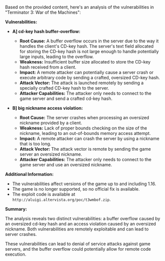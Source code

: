 Based on the provided content, here's an analysis of the vulnerabilities in "Terminator 3: War of the Machines":

**Vulnerabilities:**

*   **A] cd-key hash buffer-overflow:**
    *   **Root Cause:** A buffer overflow occurs in the server due to the way it handles the client's CD-key hash. The server's text field allocated for storing the CD-key hash is not large enough to handle potentially large inputs, leading to the overflow.
    *   **Weakness:**  Insufficient buffer size allocated to store the CD-key hash received from a client.
    *   **Impact:** A remote attacker can potentially cause a server crash or execute arbitrary code by sending a crafted, oversized CD-key hash.
    *  **Attack Vector:**  The attack is launched remotely by sending a specially crafted CD-key hash to the server.
    *  **Attacker Capabilities:** The attacker only needs to connect to the game server and send a crafted cd-key hash.

*   **B] big nickname access violation:**
    *   **Root Cause:** The server crashes when processing an oversized nickname provided by a client.
    *   **Weakness:** Lack of proper bounds checking on the size of the nickname, leading to an out-of-bounds memory access attempt.
    *   **Impact:**  A remote attacker can crash the server by using a nickname that is too long.
    *   **Attack Vector:** The attack vector is remote by sending the game server an oversized nickname.
    *   **Attacker Capabilities:** The attacker only needs to connect to the game server and use an oversized nickname.

**Additional Information:**

*   The vulnerabilities affect versions of the game up to and including 1.16.
*   The game is no longer supported, so no official fix is available.
*   The exploit code is available at `http://aluigi.altervista.org/poc/t3wmbof.zip`.

**Summary:**

The analysis reveals two distinct vulnerabilities: a buffer overflow caused by an oversized cd-key hash and an access violation caused by an oversized nickname. Both vulnerabilities are remotely exploitable and can lead to server crashes.

These vulnerabilities can lead to denial of service attacks against game servers, and the buffer overflow could potentially allow for remote code execution.